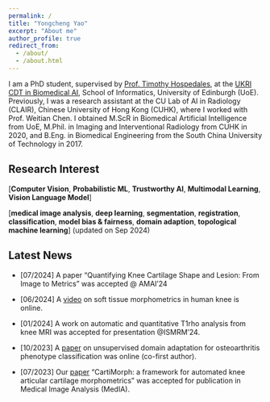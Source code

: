 ```yaml
---
permalink: /
title: "Yongcheng Yao"
excerpt: "About me"
author_profile: true
redirect_from: 
  - /about/
  - /about.html
---
```


I am a PhD student, supervised by [Prof. Timothy Hospedales](https://homepages.inf.ed.ac.uk/thospeda/),  at the [UKRI CDT in Biomedical AI](https://web.inf.ed.ac.uk/cdt/biomedical-ai), School of Informatics, University of Edinburgh (UoE). Previously, I was a research assistant at the CU Lab of AI in Radiology (CLAIR), Chinese University of Hong Kong (CUHK), where I worked with Prof. Weitian Chen. I obtained M.ScR in Biomedical Artificial Intelligence from UoE, M.Phil. in Imaging and Interventional Radiology from CUHK in 2020, and B.Eng. in Biomedical Engineering from the South China University of Technology in 2017. 

Research Interest
------

[**Computer Vision**, **Probabilistic ML**, **Trustworthy AI**, **Multimodal Learning**, **Vision Language Model**] 

[**medical image analysis**, **deep learning**, **segmentation**, **registration**, **classification**, **model bias & fairness**, **domain adaption**, **topological machine learning**] (updated on Sep 2024)

Latest News
------

- [07/2024] A paper “Quantifying Knee Cartilage Shape and Lesion: From Image to Metrics” was accepted @ AMAI’24

* [06/2024] A [video](https://www.youtube.com/watch?v=8DbyavsZhF4) on soft tissue morphometrics in human knee is online.

* [01/2024] A work on automatic and quantitative T1rho analysis from knee MRI was accepted for presentation @ISMRM’24.

* [10/2023] A [paper](https://qims.amegroups.org/article/view/118224/html) on unsupervised domain adaptation for osteoarthritis phenotype classification was online (co-first author).

* [07/2023] Our [paper](https://doi.org/10.1016/j.media.2023.103035) “CartiMorph: a framework for automated knee articular cartilage morphometrics” was accepted for publication in Medical Image Analysis (MedIA).

  